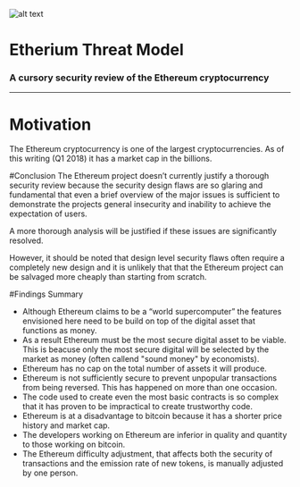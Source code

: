 ![alt text](https://user-images.githubusercontent.com/32912678/35408498-5682d3bc-01dd-11e8-8e37-08abbde89976.png "Bitcoin code vortex")
# Etherium Threat Model
### A cursory security review of the Ethereum cryptocurrency

---

# Motivation
The Ethereum cryptocurrency is one of the largest cryptocurrencies. 
As of this writing (Q1 2018) it has a market cap in the billions.

#Conclusion
The Ethereum project doesn’t currently justify 
a thorough security review because the security design flaws 
are so glaring and fundamental that even a brief overview 
of the major issues is sufficient to demonstrate 
the projects general insecurity and 
inability to achieve the expectation of users.

A more thorough analysis will be justified 
if these issues are significantly resolved.

However, it should be noted that design level 
security flaws often require a completely new 
design and it is unlikely that 
that the Ethereum project can be salvaged 
more cheaply than starting from scratch.

#Findings Summary
* Although Ethereum claims to be a “world supercomputer” 
the features envisioned here 
need to be build on top of the digital asset that functions as money.
* As a result Ethereum must be the most secure digital asset to be viable. 
This is beacuse only the most secure digital will be selected by the market
as money (often callend "sound money" by economists). 
* Ethereum has no cap on the total number of assets it will produce.
* Ethereum is not sufficiently secure 
to prevent unpopular transactions from being reversed. 
This has happened on more than one occasion.
* The code used to create even the most basic contracts is so complex 
that it has proven to be impractical to create trustworthy code.
* Ethereum is at a disadvantage to bitcoin 
because it has a shorter price history and market cap.
* The developers working on Ethereum are inferior 
in quality and quantity to those working on bitcoin.
* The Ethereum difficulty adjustment, that affects both the security of transactions 
and the emission rate of new tokens, is manually adjusted by one person.






